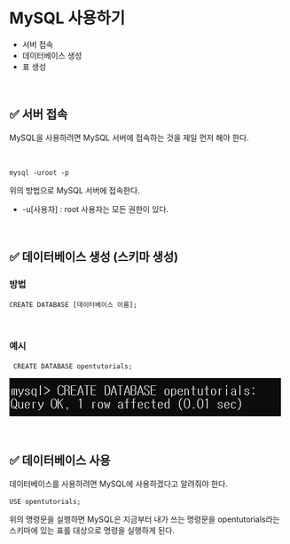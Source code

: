 # MySQL 사용하기

- 서버 접속
- 데이터베이스 생성
- 표 생성

<br>

## ✅ 서버 접속

MySQL을 사용하려면 MySQL 서버에 접속하는 것을 제일 먼저 해야 한다.

<br>

```shell
mysql -uroot -p
```

위의 방법으로 MySQL 서버에 접속한다.

- -u[사용자] : root 사용자는 모든 권한이 있다.

<br>

## ✅ 데이터베이스 생성 (스키마 생성)

### 방법

```shell
CREATE DATABASE [데이터베이스 이름];
```

<br>

### 예시

```shell
 CREATE DATABASE opentutorials;
```

![image-20211126043341376](img/MySQL-서버-사용/image-20211126043341376.png)

<br>

## ✅ 데이터베이스 사용 

데이터베이스를 사용하려면 MySQL에 사용하겠다고 알려줘야 한다.

```
USE opentutorials;
```

위의 명령문을 실행하면 MySQL은 지금부터 내가 쓰는 명령문을 opentutorials라는 스키마에 있는 표를 대상으로 명령을 실행하게 된다.
